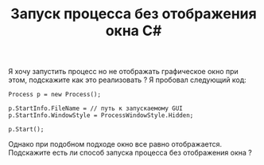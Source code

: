 ﻿---
title: "Запуск процесса без отображения окна C#"
se.owner.user_id: 16686
se.owner.display_name: "JamesBondCaesar"
se.owner.link: "https://ru.stackoverflow.com/users/16686/jamesbondcaesar"
se.link: "https://ru.stackoverflow.com/questions/981332/%d0%97%d0%b0%d0%bf%d1%83%d1%81%d0%ba-%d0%bf%d1%80%d0%be%d1%86%d0%b5%d1%81%d1%81%d0%b0-%d0%b1%d0%b5%d0%b7-%d0%be%d1%82%d0%be%d0%b1%d1%80%d0%b0%d0%b6%d0%b5%d0%bd%d0%b8%d1%8f-%d0%be%d0%ba%d0%bd%d0%b0-c"
se.question_id: 981332
se.post_type: question
se.score: 2
---
<p>Я хочу запустить процесс но не отображать графическое окно при этом, подскажите как это реализовать ? Я пробовал следующий код:</p>

<pre><code>Process p = new Process();

p.StartInfo.FileName = // путь к запускаемому GUI 
p.StartInfo.WindowStyle = ProcessWindowStyle.Hidden;

p.Start();
</code></pre>

<p>Однако при подобном подходе окно все равно отображается. Подскажите есть ли способ запуска процесса без отображения окна ?</p>
